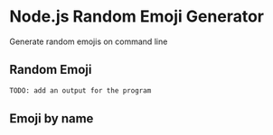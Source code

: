 # Node.js Random Emoji Generator

Generate random emojis on command line

## Random Emoji

```bash
TODO: add an output for the program
```

## Emoji by name
